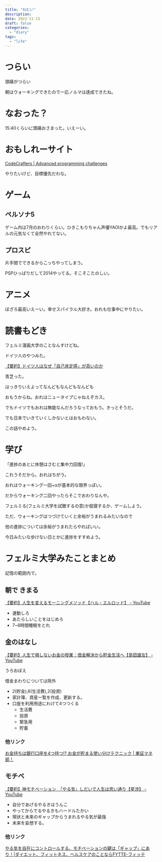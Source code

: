 ```yaml
---
title: "ねむい"
description:
date: 2022-11-13
draft: false
categories:
  - "diary"
tags:
  - "life"
---
```


# つらい

頭痛がつらい

朝はウォーキングできたので一応ノルマは達成できたね。

# なおった？

15:40くらいに頭痛おさまった。いえーい。

# おもしれーサイト

[CodeCrafters | Advanced programming challenges](https://codecrafters.io/)

やりたいけど、目標優先だわな。

# ゲーム

## ペルソナ5

ゲーム内は7月のおわりくらい。ひきこもりちゃん声優YAOIかよ最高。でもリアルの元気なくて全然やれてない。

## プロスピ

片手間でできるからこっちやってしまう。

PSPひっぱりだして2014やってる。そこそこたのしい。

# アニメ

ぼざろ最高いえーい。幸せスパイラル大好き。おれも仕事中にやりたい。

# 読書もどき

フェルミ漫画大学のことなんすけどね。

ドイツ人のやつみた。

[【要約】ドイツ人はなぜ「自己肯定感」が高いのか](https://www.youtube.com/watch?v=YxN-29xwO_o)

青芝った。

はっきりいえよってなんどもなんどもなんども

おもうからね。おれはニュータイプじゃねえぞカス。

でもドイツでもおれは無能なんだろうなっておもう。きっとそうだ。

でも日本でいきていくしかないとはおもわない。

この話やめよう。

# 学び

「進捗のあとに休憩はさむと集中力回復!」

これうそだから。おれはちがう。

おれはウォーキング一回+αが基本的な限界っぽい。

だからウォーキング二回やったらそこでおわりなんや。

フェルミる(フェルミ大学を試聴するの意)か就寝するか、ゲームしよう。

ただ、ウォーキングはつづけていくと余裕がうまれるみたいなので

他の進捗については余裕がうまれたらやればいい。

今日みたいな歩けない日とかに進捗をすすめよう。

# フェルミ大学みたことまとめ

記憶の範囲内で。



## 朝で きまる

[【要約】人生を変えるモーニングメソッド【ハル・エルロッド】 - YouTube](https://www.youtube.com/watch?v=d6DeCLoXVYk)

* 運動しろ
* あたらしいことをはじめろ
* 7~8時間睡眠をとれ

## 金のはなし

[【要約】人生で損しないお金の授業：借金解決から貯金生活へ【島田雄左】 - YouTube](https://www.youtube.com/watch?v=fb1O5a6By60)

うろおぼえ

借金まわりについては除外

* 2(貯金),6(生活費),2(投資)
* 家計簿、資産一覧を作成、更新する。
* 口座を利用用途にわけて4つつくる
  * 生活費
  * 投資
  * 緊急用
  * 貯蓄

### 他リンク

[お金持ちは銀行口座を4つ持つ!? お金が貯まる使い分けテクニック | 東証マネ部！](https://money-bu-jpx.com/news/article020479/)

## モチベ

[【要約】神モチベーション　「やる気」しだいで人生は思い通り【星渉】 - YouTube](https://www.youtube.com/watch?v=76bpHr_tGhQ)



* 自分であげるやるきはうんこ
* やってからでるやるきもハードルたかい
* 現状と未来のギャップからうまれるやる気が最強
* 未来を妄想する。

### 他リンク

[やる気を自在にコントロールする、モチベーションの鍵は「ギャップ」にあり！|ダイエット、フィットネス、ヘルスケアのことならFYTTE-フィッテ](https://fytte.jp/news/lifestyle/159743/)
